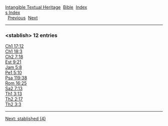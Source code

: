 [Intangible Textual Heritage](../../index)  [Bible](../index) 
[Index](index)   
[s Index](_s_)  
  [Previous](c10847)  [Next](c10849) 

------------------------------------------------------------------------

### &lt;stablish&gt; 12 entries

[Ch1 17:12](../kjv/ch1017.htm#012)  
[Ch1 18:3](../kjv/ch1018.htm#003)  
[Ch2 7:18](../kjv/ch2007.htm#018)  
[Est 9:21](../kjv/est009.htm#021)  
[Jam 5:8](../kjv/jam005.htm#008)  
[Pe1 5:10](../kjv/pe1005.htm#010)  
[Psa 119:38](../kjv/psa119.htm#038)  
[Rom 16:25](../kjv/rom016.htm#025)  
[Sa2 7:13](../kjv/sa2007.htm#013)  
[Th1 3:13](../kjv/th1003.htm#013)  
[Th2 2:17](../kjv/th2002.htm#017)  
[Th2 3:3](../kjv/th2003.htm#003)  

------------------------------------------------------------------------

[Next: stablished (4)](c10849)
